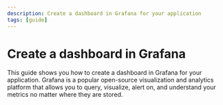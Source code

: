 ```yaml
---
description: Create a dashboard in Grafana for your application
tags: [guide]
---
```

# Create a dashboard in Grafana

This guide shows you how to create a dashboard in Grafana for your application. Grafana is a popular open-source visualization and analytics platform that allows you to query, visualize, alert on, and understand your metrics no matter where they are stored.

